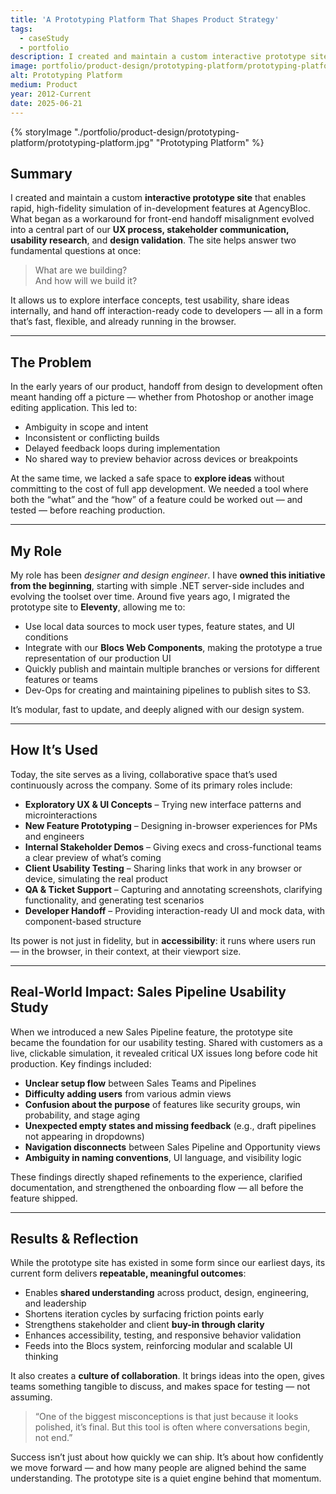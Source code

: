 ```yaml
---
title: 'A Prototyping Platform That Shapes Product Strategy'
tags:
  - caseStudy
  - portfolio
description: I created and maintain a custom interactive prototype site that enables rapid, high-fidelity simulation of in-development features at AgencyBloc.
image: portfolio/product-design/prototyping-platform/prototyping-platform.jpg
alt: Prototyping Platform
medium: Product
year: 2012-Current
date: 2025-06-21
---
```

{% storyImage "./portfolio/product-design/prototyping-platform/prototyping-platform.jpg" "Prototyping Platform" %}

## Summary

I created and maintain a custom **interactive prototype site** that enables rapid, high-fidelity simulation of in-development features at AgencyBloc. What began as a workaround for front-end handoff misalignment evolved into a central part of our **UX process, stakeholder communication, usability research**, and **design validation**. The site helps answer two fundamental questions at once:

> What are we building?  
> And how will we build it?

It allows us to explore interface concepts, test usability, share ideas internally, and hand off interaction-ready code to developers — all in a form that’s fast, flexible, and already running in the browser.

---

## The Problem

In the early years of our product, handoff from design to development often meant handing off a picture — whether from Photoshop or another image editing application. This led to:

- Ambiguity in scope and intent
- Inconsistent or conflicting builds
- Delayed feedback loops during implementation
- No shared way to preview behavior across devices or breakpoints

At the same time, we lacked a safe space to **explore ideas** without committing to the cost of full app development. We needed a tool where both the “what” and the “how” of a feature could be worked out — and tested — before reaching production.

---

## My Role

My role has been _designer and design engineer_. I have **owned this initiative from the beginning**, starting with simple .NET server-side includes and evolving the toolset over time. Around five years ago, I migrated the prototype site to **Eleventy**, allowing me to:

- Use local data sources to mock user types, feature states, and UI conditions
- Integrate with our **Blocs Web Components**, making the prototype a true representation of our production UI
- Quickly publish and maintain multiple branches or versions for different features or teams
- Dev-Ops for creating and maintaining pipelines to publish sites to S3.

It’s modular, fast to update, and deeply aligned with our design system.

---

## How It’s Used

Today, the site serves as a living, collaborative space that’s used continuously across the company. Some of its primary roles include:

- **Exploratory UX & UI Concepts** – Trying new interface patterns and microinteractions
- **New Feature Prototyping** – Designing in-browser experiences for PMs and engineers
- **Internal Stakeholder Demos** – Giving execs and cross-functional teams a clear preview of what’s coming
- **Client Usability Testing** – Sharing links that work in any browser or device, simulating the real product
- **QA & Ticket Support** – Capturing and annotating screenshots, clarifying functionality, and generating test scenarios
- **Developer Handoff** – Providing interaction-ready UI and mock data, with component-based structure

Its power is not just in fidelity, but in **accessibility**: it runs where users run — in the browser, in their context, at their viewport size.

---

## Real-World Impact: Sales Pipeline Usability Study

When we introduced a new Sales Pipeline feature, the prototype site became the foundation for our usability testing. Shared with customers as a live, clickable simulation, it revealed critical UX issues long before code hit production. Key findings included:

- **Unclear setup flow** between Sales Teams and Pipelines
- **Difficulty adding users** from various admin views
- **Confusion about the purpose** of features like security groups, win probability, and stage aging
- **Unexpected empty states and missing feedback** (e.g., draft pipelines not appearing in dropdowns)
- **Navigation disconnects** between Sales Pipeline and Opportunity views
- **Ambiguity in naming conventions**, UI language, and visibility logic

These findings directly shaped refinements to the experience, clarified documentation, and strengthened the onboarding flow — all before the feature shipped.

---

## Results & Reflection

While the prototype site has existed in some form since our earliest days, its current form delivers **repeatable, meaningful outcomes**:

- Enables **shared understanding** across product, design, engineering, and leadership
- Shortens iteration cycles by surfacing friction points early
- Strengthens stakeholder and client **buy-in through clarity**
- Enhances accessibility, testing, and responsive behavior validation
- Feeds into the Blocs system, reinforcing modular and scalable UI thinking

It also creates a **culture of collaboration**. It brings ideas into the open, gives teams something tangible to discuss, and makes space for testing — not assuming.

> “One of the biggest misconceptions is that just because it looks polished, it’s final. But this tool is often where conversations begin, not end.”

Success isn’t just about how quickly we can ship. It’s about how confidently we move forward — and how many people are aligned behind the same understanding. The prototype site is a quiet engine behind that momentum.